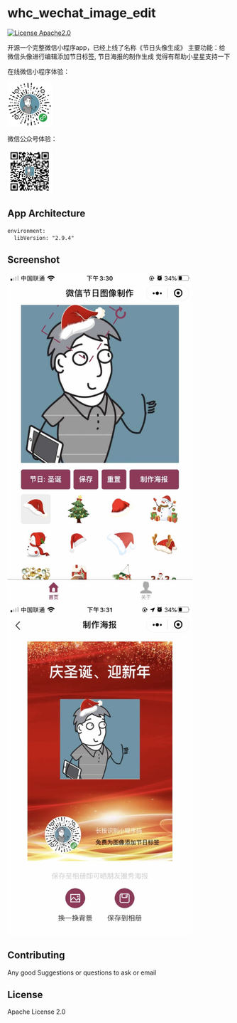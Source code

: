 <!--
 * @Author: whc
 * @Date: 2019-11-07 16:39:05
 * @LastEditTime : 2020-01-05 16:12:38
 -->
# whc_wechat_image_edit

[![License Apache2.0](https://img.shields.io/hexpm/l/plug.svg)](https://raw.githubusercontent.com/attentiveness/whcapp/master/LICENSE)

开源一个完整微信小程序app，已经上线了名称《节日头像生成》
主要功能：给微信头像进行编辑添加节日标签, 节日海报的制作生成
觉得有帮助小星星支持一下

在线微信小程序体验：

<img src = "./screenshot/app_code.jpg" width = "100"/>

微信公众号体验：

<img src = "./screenshot/gongzong_code.jpg" width = "100"/>

## App Architecture
```
environment:
  libVersion: "2.9.4"
```


## Screenshot
<img src = "./screenshot/home.jpg" width = "417"/><img src = "./screenshot/poster.jpg" width = "417"/>


## Contributing

Any good Suggestions or questions to ask or email

## License

Apache License 2.0

